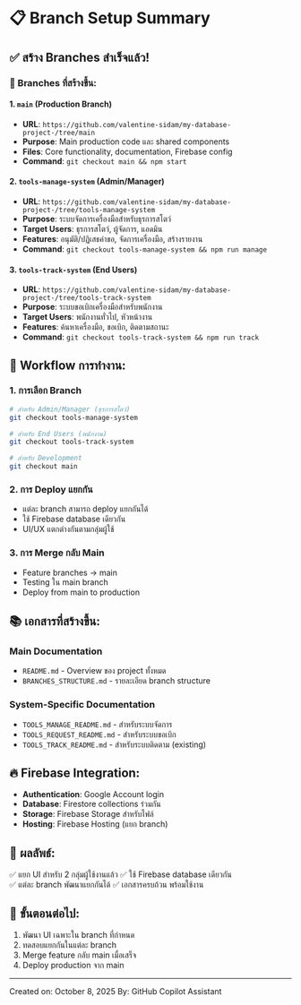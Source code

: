 # 📋 Branch Setup Summary

## ✅ สร้าง Branches สำเร็จแล้ว!

### 🌿 Branches ที่สร้างขึ้น:

#### 1. `main` (Production Branch)
- **URL**: `https://github.com/valentine-sidam/my-database-project-/tree/main`
- **Purpose**: Main production code และ shared components
- **Files**: Core functionality, documentation, Firebase config
- **Command**: `git checkout main && npm start`

#### 2. `tools-manage-system` (Admin/Manager)
- **URL**: `https://github.com/valentine-sidam/my-database-project-/tree/tools-manage-system`  
- **Purpose**: ระบบจัดการเครื่องมือสำหรับธุรการสโตว์
- **Target Users**: ธุรการสโตว์, ผู้จัดการ, แอดมิน
- **Features**: อนุมัติ/ปฏิเสธคำขอ, จัดการเครื่องมือ, สร้างรายงาน
- **Command**: `git checkout tools-manage-system && npm run manage`

#### 3. `tools-track-system` (End Users)  
- **URL**: `https://github.com/valentine-sidam/my-database-project-/tree/tools-track-system`
- **Purpose**: ระบบขอเบิกเครื่องมือสำหรับพนักงาน
- **Target Users**: พนักงานทั่วไป, หัวหน้างาน
- **Features**: ค้นหาเครื่องมือ, ขอเบิก, ติดตามสถานะ
- **Command**: `git checkout tools-track-system && npm run track`

## 🔄 Workflow การทำงาน:

### 1. การเลือก Branch
```bash
# สำหรับ Admin/Manager (ธุรการสโตว์)
git checkout tools-manage-system

# สำหรับ End Users (พนักงาน)  
git checkout tools-track-system

# สำหรับ Development
git checkout main
```

### 2. การ Deploy แยกกัน
- แต่ละ branch สามารถ deploy แยกกันได้
- ใช้ Firebase database เดียวกัน
- UI/UX แตกต่างกันตามกลุ่มผู้ใช้

### 3. การ Merge กลับ Main
- Feature branches → main
- Testing ใน main branch
- Deploy from main to production

## 📚 เอกสารที่สร้างขึ้น:

### Main Documentation
- `README.md` - Overview ของ project ทั้งหมด
- `BRANCHES_STRUCTURE.md` - รายละเอียด branch structure

### System-Specific Documentation  
- `TOOLS_MANAGE_README.md` - สำหรับระบบจัดการ
- `TOOLS_REQUEST_README.md` - สำหรับระบบขอเบิก
- `TOOLS_TRACK_README.md` - สำหรับระบบติดตาม (existing)

## 🔥 Firebase Integration:
- **Authentication**: Google Account login
- **Database**: Firestore collections ร่วมกัน
- **Storage**: Firebase Storage สำหรับไฟล์
- **Hosting**: Firebase Hosting (แยก branch)

## 🎯 ผลลัพธ์:
✅ แยก UI สำหรับ 2 กลุ่มผู้ใช้งานแล้ว
✅ ใช้ Firebase database เดียวกัน  
✅ แต่ละ branch พัฒนาแยกกันได้
✅ เอกสารครบถ้วน พร้อมใช้งาน

## 🚀 ขั้นตอนต่อไป:
1. พัฒนา UI เฉพาะใน branch ที่กำหนด
2. ทดสอบแยกกันในแต่ละ branch
3. Merge feature กลับ main เมื่อเสร็จ
4. Deploy production จาก main

---
Created on: October 8, 2025
By: GitHub Copilot Assistant